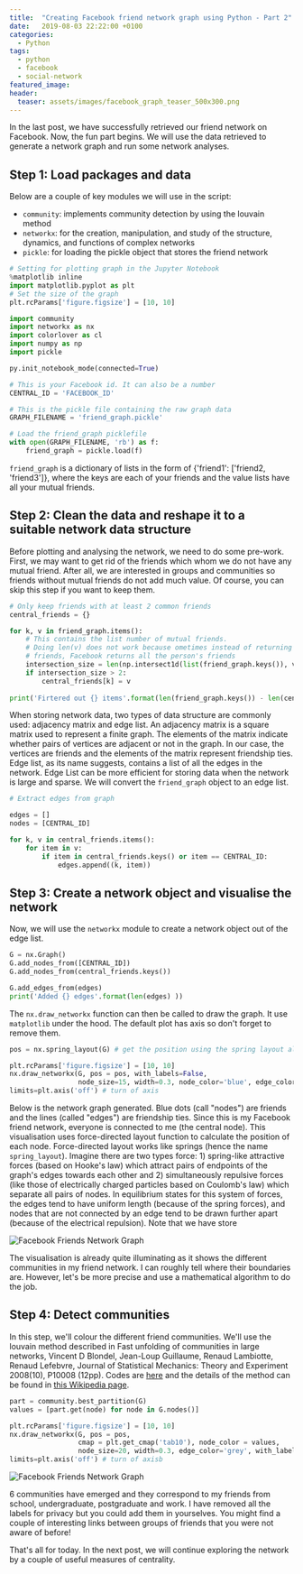 ```yaml
---
title:  "Creating Facebook friend network graph using Python - Part 2"
date:   2019-08-03 22:22:00 +0100
categories:
  - Python
tags:
  - python
  - facebook
  - social-network
featured_image:
header:
  teaser: assets/images/facebook_graph_teaser_500x300.png
---
```


In the last post, we have successfully retrieved our friend network on Facebook. Now, the fun part begins. We will use the data retrieved to generate a network graph and run some network analyses.

## Step 1: Load packages and data

Below are a couple of key modules we will use in the script:

* `community`: implements community detection by using the louvain method
* `networkx`: for the creation, manipulation, and study of the structure, dynamics, and functions of complex networks
* `pickle`: for loading the pickle object that stores the friend network

```python
# Setting for plotting graph in the Jupyter Notebook
%matplotlib inline
import matplotlib.pyplot as plt
# Set the size of the graph
plt.rcParams['figure.figsize'] = [10, 10] 

import community
import networkx as nx
import colorlover as cl
import numpy as np
import pickle

py.init_notebook_mode(connected=True)

# This is your Facebook id. It can also be a number
CENTRAL_ID = 'FACEBOOK_ID'

# This is the pickle file containing the raw graph data
GRAPH_FILENAME = 'friend_graph.pickle'

# Load the friend_graph picklefile
with open(GRAPH_FILENAME, 'rb') as f:
    friend_graph = pickle.load(f)
```

`friend_graph` is a dictionary of lists in the form of {'friend1': ['friend2, 'friend3']}, where the keys are each of your friends and the value lists have all your mutual friends.

## Step 2: Clean the data and reshape it to a suitable network data structure

Before plotting and analysing the network, we need to do some pre-work. First, we may want to get rid of the friends which whom we do not have any mutual friend. After all, we are interested in groups and communities so friends without mutual friends do not add much value. Of course, you can skip this step if you want to keep them.

```python
# Only keep friends with at least 2 common friends
central_friends = {}

for k, v in friend_graph.items():
    # This contains the list number of mutual friends.
    # Doing len(v) does not work because ometimes instead of returning mutual
    # friends, Facebook returns all the person's friends
    intersection_size = len(np.intersect1d(list(friend_graph.keys()), v))
    if intersection_size > 2:
        central_friends[k] = v
        
print('Firtered out {} items'.format(len(friend_graph.keys()) - len(central_friends.keys())))
```

When storing network data, two types of data structure are commonly used: adjacency matrix and edge list. An adjacency matrix is a square matrix used to represent a finite graph. The elements of the matrix indicate whether pairs of vertices are adjacent or not in the graph. In our case, the vertices are friends and the elements of the matrix represent friendship ties. Edge list, as its name suggests, contains a list of all the edges in the network. Edge List can be more efficient for storing data when the network is large and sparse. We will convert the `friend_graph` object to an edge list.

```python
# Extract edges from graph

edges = []
nodes = [CENTRAL_ID]

for k, v in central_friends.items():
    for item in v:
        if item in central_friends.keys() or item == CENTRAL_ID:
            edges.append((k, item))
```

## Step 3: Create a network object and visualise the network

Now, we will use the `networkx` module to create a network object out of the edge list.

```python
G = nx.Graph()
G.add_nodes_from([CENTRAL_ID])
G.add_nodes_from(central_friends.keys())

G.add_edges_from(edges)
print('Added {} edges'.format(len(edges) ))
```

The `nx.draw_networkx` function can then be called to draw the graph. It use `matplotlib` under the hood. The default plot has axis so don't forget to remove them.

```python
pos = nx.spring_layout(G) # get the position using the spring layout algorithm

plt.rcParams['figure.figsize'] = [10, 10]
nx.draw_networkx(G, pos = pos, with_labels=False, 
                 node_size=15, width=0.3, node_color='blue', edge_color='grey')
limits=plt.axis('off') # turn of axis
```
Below is the network graph generated. Blue dots (call "nodes") are friends and the lines (called "edges") are friendship ties. Since this is my Facebook friend network, everyone is connected to me (the central node). This visualisation uses force-directed layout function to calculate the position of each node. Force-directed layout works like springs (hence the name `spring_layout`). Imagine there are two types force: 1) spring-like attractive forces (based on Hooke's law) which attract pairs of endpoints of the graph's edges towards each other and 2) simultaneously repulsive forces (like those of electrically charged particles based on Coulomb's law) which separate all pairs of nodes. In equilibrium states for this system of forces, the edges tend to have uniform length (because of the spring forces), and nodes that are not connected by an edge tend to be drawn further apart (because of the electrical repulsion). Note that we have store

![Facebook Friends Network Graph](/assets/images/posts_images/190803/facebook_graph.png)

The visualisation is already quite illuminating as it shows the different communities in my friend network. I can roughly tell where their boundaries are. However, let's be more precise and use a mathematical algorithm to do the job.

## Step 4: Detect communities

In this step, we'll colour the different friend communities. We'll use the louvain method described in Fast unfolding of communities in large networks, Vincent D Blondel, Jean-Loup Guillaume, Renaud Lambiotte, Renaud Lefebvre, Journal of Statistical Mechanics: Theory and Experiment 2008(10), P10008 (12pp). Codes are [here](https://github.com/taynaud/python-louvain) and the details of the method can be found in [this Wikipedia page](https://en.wikipedia.org/wiki/Louvain_modularity).

```python
part = community.best_partition(G)
values = [part.get(node) for node in G.nodes()]

plt.rcParams['figure.figsize'] = [10, 10]
nx.draw_networkx(G, pos = pos, 
                 cmap = plt.get_cmap('tab10'), node_color = values, 
                 node_size=20, width=0.3, edge_color='grey', with_labels=False)
limits=plt.axis('off') # turn of axisb
```

![Facebook Friends Network Graph](/assets/images/posts_images/190803/facebook_graph_comm.png)

6 communities have emerged and they correspond to my friends from school, undergraduate, postgraduate and work. I have removed all the labels for privacy but you could add them in yourselves. You might find a couple of interesting links between groups of friends that you were not aware of before! 

That's all for today. In the next post, we will continue exploring the network by a couple of useful measures of centrality.